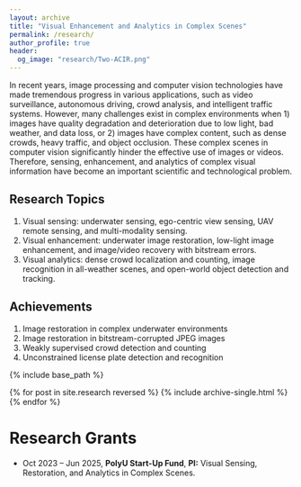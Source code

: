 ```yaml
---
layout: archive
title: "Visual Enhancement and Analytics in Complex Scenes"
permalink: /research/
author_profile: true
header:
  og_image: "research/Two-ACIR.png"
---
```


In recent years, image processing and computer vision technologies have made tremendous progress in various applications, such as video surveillance, autonomous driving, crowd analysis, and intelligent traffic systems. However, many challenges exist in complex environments when 1) images have quality degradation and deterioration due to low light, bad weather, and data loss, or 2) images have complex content, such as dense crowds, heavy traffic, and object occlusion. These complex scenes in computer vision significantly hinder the effective use of images or videos. Therefore, sensing, enhancement, and analytics of complex visual information have become an important scientific and technological problem.


## Research Topics
1. Visual sensing: underwater sensing, ego-centric view sensing, UAV remote sensing, and multi-modality sensing.
2. Visual enhancement: underwater image restoration, low-light image enhancement, and image/video recovery with bitstream errors.
3. Visual analytics: dense crowd localization and counting, image recognition in all-weather scenes, and open-world object detection and tracking.


## Achievements
1. Image restoration in complex underwater environments
2. Image restoration in bitstream-corrupted JPEG images
3. Weakly supervised crowd detection and counting
4. Unconstrained license plate detection and recognition


<nbsp>

{% include base_path %}
  
{% for post in site.research reversed %}
  {% include archive-single.html %}
{% endfor %}

<!-- {% assign ordered_pages = site.research | sort:"order_number" %}

{% for post in ordered_pages %}
  {% include archive-single.html type="grid" %}
{% endfor %} -->

# Research Grants

-	Oct 2023 – Jun 2025, **PolyU Start-Up Fund**, **PI:** Visual Sensing, Restoration, and Analytics in Complex Scenes.
